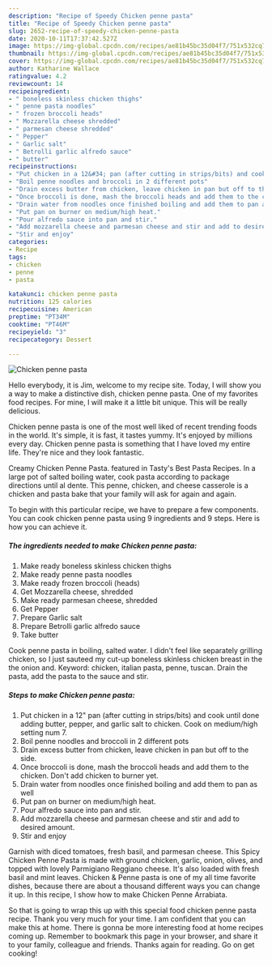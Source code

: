 ```yaml
---
description: "Recipe of Speedy Chicken penne pasta"
title: "Recipe of Speedy Chicken penne pasta"
slug: 2652-recipe-of-speedy-chicken-penne-pasta
date: 2020-10-11T17:37:42.527Z
image: https://img-global.cpcdn.com/recipes/ae81b45bc35d04f7/751x532cq70/chicken-penne-pasta-recipe-main-photo.jpg
thumbnail: https://img-global.cpcdn.com/recipes/ae81b45bc35d04f7/751x532cq70/chicken-penne-pasta-recipe-main-photo.jpg
cover: https://img-global.cpcdn.com/recipes/ae81b45bc35d04f7/751x532cq70/chicken-penne-pasta-recipe-main-photo.jpg
author: Katharine Wallace
ratingvalue: 4.2
reviewcount: 14
recipeingredient:
- " boneless skinless chicken thighs"
- " penne pasta noodles"
- " frozen broccoli heads"
- " Mozzarella cheese shredded"
- " parmesan cheese shredded"
- " Pepper"
- " Garlic salt"
- " Betrolli garlic alfredo sauce"
- " butter"
recipeinstructions:
- "Put chicken in a 12&#34; pan (after cutting in strips/bits) and cook until done adding butter, pepper, and garlic salt to chicken. Cook on medium/high setting num 7."
- "Boil penne noodles and broccoli in 2 different pots"
- "Drain excess butter from chicken, leave chicken in pan but off to the side."
- "Once broccoli is done, mash the broccoli heads and add them to the chicken. Don&#39;t add chicken to burner yet."
- "Drain water from noodles once finished boiling and add them to pan as well"
- "Put pan on burner on medium/high heat."
- "Pour alfredo sauce into pan and stir."
- "Add mozzarella cheese and parmesan cheese and stir and add to desired amount."
- "Stir and enjoy"
categories:
- Recipe
tags:
- chicken
- penne
- pasta

katakunci: chicken penne pasta 
nutrition: 125 calories
recipecuisine: American
preptime: "PT34M"
cooktime: "PT46M"
recipeyield: "3"
recipecategory: Dessert

---
```



![Chicken penne pasta](https://img-global.cpcdn.com/recipes/ae81b45bc35d04f7/751x532cq70/chicken-penne-pasta-recipe-main-photo.jpg)

Hello everybody, it is Jim, welcome to my recipe site. Today, I will show you a way to make a distinctive dish, chicken penne pasta. One of my favorites food recipes. For mine, I will make it a little bit unique. This will be really delicious.

Chicken penne pasta is one of the most well liked of recent trending foods in the world. It's simple, it is fast, it tastes yummy. It's enjoyed by millions every day. Chicken penne pasta is something that I have loved my entire life. They're nice and they look fantastic.

Creamy Chicken Penne Pasta. featured in Tasty&#39;s Best Pasta Recipes. In a large pot of salted boiling water, cook pasta according to package directions until al dente. This penne, chicken, and cheese casserole is a chicken and pasta bake that your family will ask for again and again.


To begin with this particular recipe, we have to prepare a few components. You can cook chicken penne pasta using 9 ingredients and 9 steps. Here is how you can achieve it.

<!--inarticleads1-->

##### The ingredients needed to make Chicken penne pasta:

1. Make ready  boneless skinless chicken thighs
1. Make ready  penne pasta noodles
1. Make ready  frozen broccoli (heads)
1. Get  Mozzarella cheese, shredded
1. Make ready  parmesan cheese, shredded
1. Get  Pepper
1. Prepare  Garlic salt
1. Prepare  Betrolli garlic alfredo sauce
1. Take  butter


Cook penne pasta in boiling, salted water. I didn&#39;t feel like separately grilling chicken, so I just sauteed my cut-up boneless skinless chicken breast in the the onion and. Keyword: chicken, italian pasta, penne, tuscan. Drain the pasta, add the pasta to the sauce and stir. 

<!--inarticleads2-->

##### Steps to make Chicken penne pasta:

1. Put chicken in a 12&#34; pan (after cutting in strips/bits) and cook until done adding butter, pepper, and garlic salt to chicken. Cook on medium/high setting num 7.
1. Boil penne noodles and broccoli in 2 different pots
1. Drain excess butter from chicken, leave chicken in pan but off to the side.
1. Once broccoli is done, mash the broccoli heads and add them to the chicken. Don&#39;t add chicken to burner yet.
1. Drain water from noodles once finished boiling and add them to pan as well
1. Put pan on burner on medium/high heat.
1. Pour alfredo sauce into pan and stir.
1. Add mozzarella cheese and parmesan cheese and stir and add to desired amount.
1. Stir and enjoy


Garnish with diced tomatoes, fresh basil, and parmesan cheese. This Spicy Chicken Penne Pasta is made with ground chicken, garlic, onion, olives, and topped with lovely Parmigiano Reggiano cheese. It&#39;s also loaded with fresh basil and mint leaves. Chicken &amp; Penne pasta is one of my all time favorite dishes, because there are about a thousand different ways you can change it up. In this recipe, I show how to make Chicken Penne Arrabiata. 

So that is going to wrap this up with this special food chicken penne pasta recipe. Thank you very much for your time. I am confident that you can make this at home. There is gonna be more interesting food at home recipes coming up. Remember to bookmark this page in your browser, and share it to your family, colleague and friends. Thanks again for reading. Go on get cooking!
